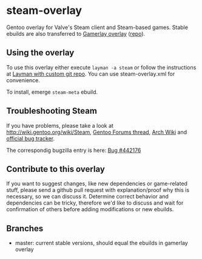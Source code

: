 steam-overlay
=============

Gentoo overlay for Valve's Steam client and Steam-based games. Stable ebuilds are also transferred to [Gamerlay overlay](http://dev.gentoo.org/~mrpouet/pub/gamerlay/main_page.xml) ([repo](http://git.overlays.gentoo.org/gitweb/?p=proj/gamerlay.git;a=summary)). 

Using the overlay
-----------------

To use this overlay either execute `layman -a steam` or follow the instructions at [Layman with custom git repo](http://samuelololol.blogspot.de/2010/10/layman-with-custom-git-repo-ie-github.html). You can use steam-overlay.xml for convenience.

To install, emerge `steam-meta` ebuild.

Troubleshooting Steam
---------------------

If you have problems, please take a look at http://wiki.gentoo.org/wiki/Steam, [Gentoo Forums thread](https://forums.gentoo.org/viewtopic-t-930354-postdays-0-postorder-asc-start-75.html), [Arch Wiki](https://wiki.archlinux.org/index.php/Steam#Native_Steam_on_Linux) and [official bug tracker](https://github.com/ValveSoftware/steam-for-linux/issues).

The correspondig bugzilla entry is here: [Bug #442176](https://bugs.gentoo.org/show_bug.cgi?id=442176)

Contribute to this overlay
--------------------------

If you want to suggest changes, like new dependencies or game-related stuff, please send a github pull request with explanation/proof why this is necessary, so we can discuss it. Determine correct behavior and dependencies can be tricky, therefore we'd like to discuss and wait for confirmation of others before adding modifications or new ebuilds.

Branches
--------

* master: current stable versions, should equal the ebuilds in gamerlay overlay
